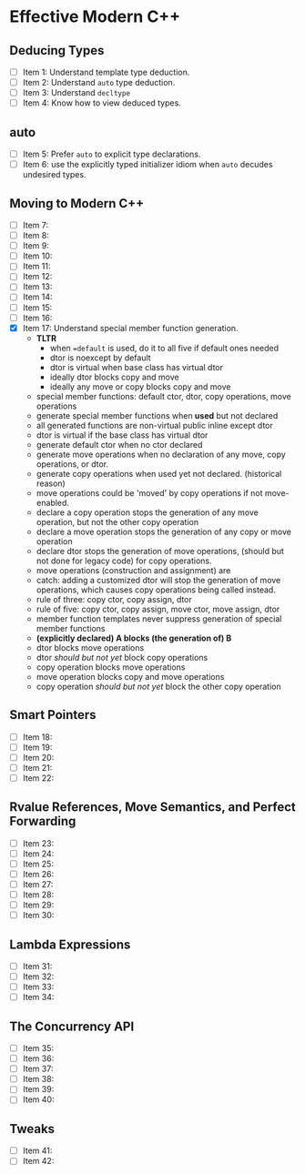 Effective Modern C++
====================

Deducing Types
--------------
* [ ] Item 1: Understand template type deduction.
* [ ] Item 2: Understand `auto` type deduction.
* [ ] Item 3: Understand `decltype`
* [ ] Item 4: Know how to view deduced types.

auto
----
* [ ] Item 5: Prefer `auto` to explicit type declarations.
* [ ] Item 6: use the explicitly typed initializer idiom when `auto` decudes undesired types.

Moving to Modern C++
--------------------
* [ ] Item 7:
* [ ] Item 8:
* [ ] Item 9:
* [ ] Item 10:
* [ ] Item 11:
* [ ] Item 12:
* [ ] Item 13:
* [ ] Item 14:
* [ ] Item 15:
* [ ] Item 16:
* [x] Item 17: Understand special member function generation.
  *  **TLTR**
      * when `=default` is used, do it to all five if default ones needed
      * dtor is noexcept by default
      * dtor is virtual when base class has virtual dtor
      * ideally dtor blocks copy and move
      * ideally any move or copy blocks copy and move
    * special member functions: default ctor, dtor, copy operations, move operations
    * generate special member functions when **used** but not declared
    * all generated functions are non-virtual public inline except dtor
    * dtor is virtual if the base class has virtual dtor
    * generate default ctor when no ctor declared
    * generate move operations when no declaration of any move, copy operations, or dtor.
    * generate copy operations when used yet not declared. (historical reason)
    * move operations could be 'moved' by copy operations if not move-enabled.
    * declare a copy operation stops the generation of any move operation, but not the other copy operation
    * declare a move operation stops the generation of any copy or move operation
    * declare dtor stops the generation of move operations, (should but not done for legacy code) for copy operations.
    * move operations (construction and assignment) are 
    * catch: adding a customized dtor will stop the generation of move operations, which causes copy operations being called instead.
    * rule of three: copy ctor, copy assign, dtor
    * rule of five: copy ctor, copy assign, move ctor, move assign, dtor
    * member function templates never suppress generation of special member functions
    * **(explicitly declared) A blocks (the generation of) B**
    * dtor blocks move operations
    * dtor *should but not yet* block copy operations
    * copy operation blocks move operations
    * move operation blocks copy and move operations
    * copy operation *should but not yet* block the other copy operation

Smart Pointers
--------------
* [ ] Item 18:
* [ ] Item 19:
* [ ] Item 20:
* [ ] Item 21:
* [ ] Item 22:

Rvalue References, Move Semantics, and Perfect Forwarding
---------------------------------------------------------
* [ ] Item 23:
* [ ] Item 24:
* [ ] Item 25:
* [ ] Item 26:
* [ ] Item 27:
* [ ] Item 28:
* [ ] Item 29:
* [ ] Item 30:

Lambda Expressions
------------------
* [ ] Item 31:
* [ ] Item 32:
* [ ] Item 33:
* [ ] Item 34:

The Concurrency API
-------------------
* [ ] Item 35:
* [ ] Item 36:
* [ ] Item 37:
* [ ] Item 38:
* [ ] Item 39:
* [ ] Item 40:

Tweaks
------
* [ ] Item 41:
* [ ] Item 42:
